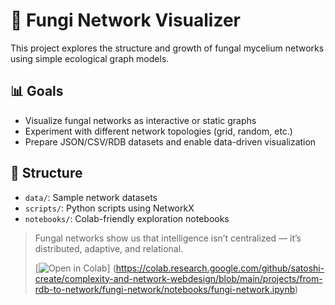 # 🍄 Fungi Network Visualizer

This project explores the structure and growth of fungal mycelium networks using simple ecological graph models.

## 📊 Goals

- Visualize fungal networks as interactive or static graphs
- Experiment with different network topologies (grid, random, etc.)
- Prepare JSON/CSV/RDB datasets and enable data-driven visualization

## 📂 Structure

- `data/`: Sample network datasets
- `scripts/`: Python scripts using NetworkX
- `notebooks/`: Colab-friendly exploration notebooks

> Fungal networks show us that intelligence isn’t centralized — it’s distributed, adaptive, and relational.
>
> [![Open in Colab](https://colab.research.google.com/assets/colab-badge.svg)]
(https://colab.research.google.com/github/satoshi-create/complexity-and-network-webdesign/blob/main/projects/from-rdb-to-network/fungi-network/notebooks/fungi-network.ipynb)

